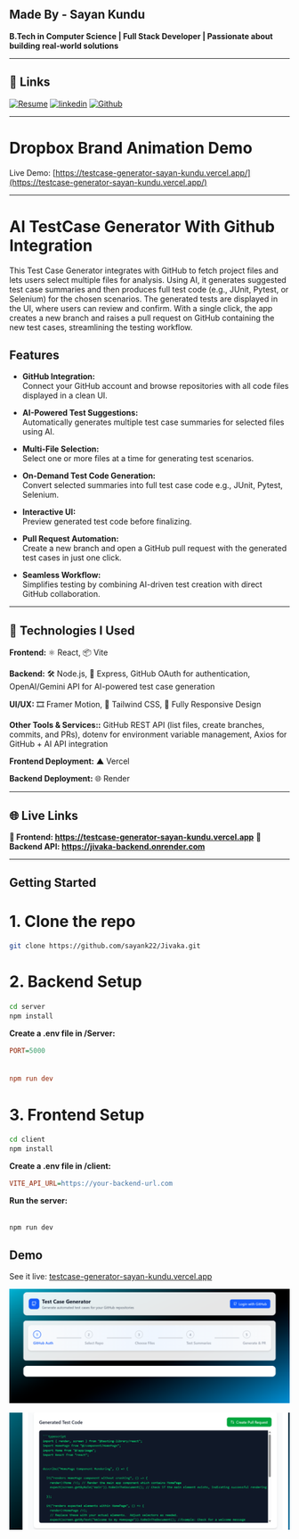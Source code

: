 ## Made By - Sayan Kundu

**B.Tech in Computer Science | Full Stack Developer | Passionate about building real-world solutions**

---

## 🔗 Links
[![Resume](https://img.shields.io/badge/View_Reasume-000?style=for-the-badge&logo=ko-fi&logoColor=white)](https://drive.google.com/file/d/1Mhn6U396WW0DiciBdBbsP2eJP5P9CSg4/view?usp=drive_link)
[![linkedin](https://img.shields.io/badge/linkedin-0A66C2?style=for-the-badge&logo=linkedin&logoColor=white)](https://www.linkedin.com/in/sayan-kundu-70b5442b6/)
[![Github](https://img.shields.io/badge/github-1DA1F2?style=for-the-badge&logo=twitter&logoColor=white)](https://github.com/sayank22)

---

# Dropbox Brand Animation Demo

Live Demo: [https://testcase-generator-sayan-kundu.vercel.app/](https://testcase-generator-sayan-kundu.vercel.app/)

---

# AI TestCase Generator With Github Integration

This Test Case Generator integrates with GitHub to fetch project files and lets users select multiple files for analysis. Using AI, it generates suggested test case summaries and then produces full test code (e.g., JUnit, Pytest, or Selenium) for the chosen scenarios. The generated tests are displayed in the UI, where users can review and confirm. With a single click, the app creates a new branch and raises a pull request on GitHub containing the new test cases, streamlining the testing workflow.

## Features

- **GitHub Integration:**  
Connect your GitHub account and browse repositories with all code files displayed in a clean UI.

- **AI-Powered Test Suggestions:**  
  Automatically generates multiple test case summaries for selected files using AI.

- **Multi-File Selection:**  
  Select one or more files at a time for generating test scenarios.

- **On-Demand Test Code Generation:**  
  Convert selected summaries into full test case code e.g., JUnit, Pytest, Selenium.

- **Interactive UI:**  
  Preview generated test code before finalizing.
  
- **Pull Request Automation:**  
  Create a new branch and open a GitHub pull request with the generated test cases in just one click.

- **Seamless Workflow:**  
  Simplifies testing by combining AI-driven test creation with direct GitHub collaboration.



---

## 🚀 Technologies I Used

**Frontend:**
 ⚛️ React, 📦 Vite

**Backend:**
 🛠️ Node.js, 🚀 Express, GitHub OAuth for authentication, OpenAI/Gemini API for AI-powered test case generation

**UI/UX:** 
🎞️ Framer Motion, 🎨 Tailwind CSS, 📱 Fully Responsive Design

**Other Tools & Services::** 
GitHub REST API (list files, create branches, commits, and PRs), 
dotenv for environment variable management, 
Axios for GitHub + AI API integration

**Frontend Deployment:**
 ▲ Vercel

**Backend Deployment:**
 🌐 Render

---

## 🌐 Live Links

**🔗 Frontend: https://testcase-generator-sayan-kundu.vercel.app**
**🔗 Backend API: https://jivaka-backend.onrender.com**

---


## Getting Started

# 1. Clone the repo
   ```bash
   git clone https://github.com/sayank22/Jivaka.git
   ```

# 2. Backend Setup
   ```bash
  cd server
npm install

   ```
**Create a .env file in /Server:**
```ini
PORT=5000


npm run dev

```

# 3. Frontend Setup
   ```bash
  cd client
npm install

   ```
**Create a .env file in /client:**
```ini
VITE_API_URL=https://your-backend-url.com

```
**Run the server:**
```bash

npm run dev

```

## Demo

See it live: [testcase-generator-sayan-kundu.vercel.app](testcase-generator-sayan-kundu.vercel.app)

![Desktop Demo 1](client/src/assets/1.png)

![Desktop Demo 2](client/src/assets/2.png)